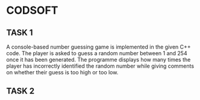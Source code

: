 # CODSOFT

## TASK 1
A console-based number guessing game is implemented in the given C++ code. The player is asked to guess a random number between 1 and 254 once it has been generated. The programme displays how many times the player has incorrectly identified the random number while giving comments on whether their guess is too high or too low.

## TASK 2










